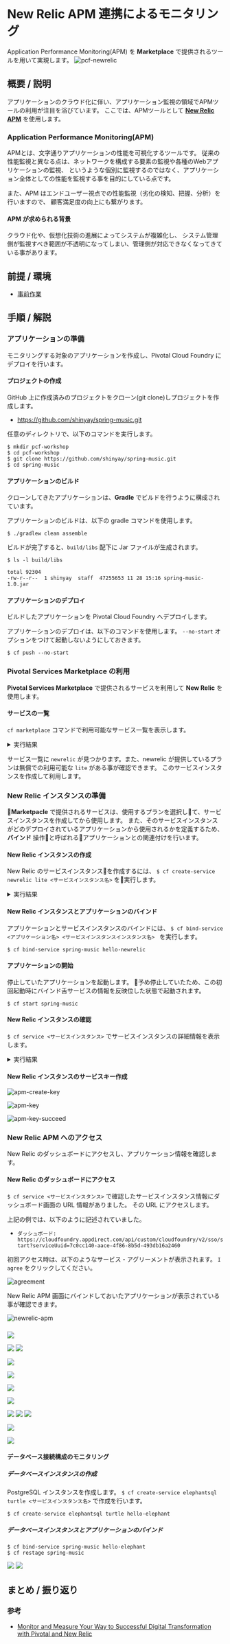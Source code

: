 # New Relic APM 連携によるモニタリング
Application Performance Monitoring(APM) を **Marketplace** で提供されるツールを用いて実現します。
![pcf-newrelic](images/pcf-newrelic.png)

## 概要 / 説明
アプリケーションのクラウド化に伴い、アプリケーション監視の領域でAPMツールの利用が注目を浴びています。
ここでは、APMツールとして **[New Relic APM](https://newrelic.com)** を使用します。

### Application Performance Monitoring(APM)
APMとは、文字通りアプリケーションの性能を可視化するツールです。
従来の性能監視と異なる点は、ネットワークを構成する要素の監視や各種のWebアプリケーションの監視、
というような個別に監視するのではなく、アプリケーション全体としての性能を監視する事を目的にしている点です。

また、APM はエンドユーザー視点での性能監視（劣化の検知、把握、分析）を行いますので、
顧客満足度の向上にも繋がります。

#### APM が求められる背景
クラウド化や、仮想化技術の進展によってシステムが複雑化し、
システム管理側が監視すべき範囲が不透明になってしまい、管理側が対応できなくなってきている事があります。

## 前提 / 環境
- [事前作業](https://github.com/shinyay/pcf-workshop-prerequisite/blob/master/README.md)

## 手順 / 解説
### アプリケーションの準備
モニタリングする対象のアプリケーションを作成し、Pivotal Cloud Foundry にデプロイを行います。

#### プロジェクトの作成
GitHub 上に作成済みのプロジェクトをクローン(git clone)しプロジェクトを作成します。

- https://github.com/shinyay/spring-music.git

任意のディレクトリで、以下のコマンドを実行します。

```
$ mkdir pcf-workshop
$ cd pcf-workshop
$ git clone https://github.com/shinyay/spring-music.git
$ cd spring-music
```

#### アプリケーションのビルド
クローンしてきたアプリケーションは、**Gradle** でビルドを行うように構成されています。

アプリケーションのビルドは、以下の gradle コマンドを使用します。

```
$ ./gradlew clean assemble
```

ビルドが完了すると、`build/libs` 配下に Jar ファイルが生成されます。

```
$ ls -l build/libs

total 92304
-rw-r--r--  1 shinyay  staff  47255653 11 28 15:16 spring-music-1.0.jar
```

#### アプリケーションのデプロイ
ビルドしたアプリケーションを Pivotal Cloud Foundry へデプロイします。

アプリケーションのデプロイは、以下のコマンドを使用します。
`--no-start` オプションをつけて起動しないようにしておきます。

```
$ cf push --no-start
```

### Pivotal Services Marketplace の利用
**Pivotal Services Marketplace** で提供されるサービスを利用して **New Relic** を使用します。

#### サービスの一覧
`cf marketplace` コマンドで利用可能なサービス一覧を表示します。

<details><summary>実行結果</summary>

```
syanagihara@pivotal.io として組織 syanagihara-org / スペース development 内のマーケットプレイスからサービスを取得しています...
OK

サービス                      プラン                                                                                                説明
Greenplum                     Free                                                                                                  Greenplum for Pivotal Cloud Foundry
app-autoscaler                standard                                                                                              Scales bound applications in response to load
blazemeter                    free-tier, basic1kmr*, pro5kmr*                                                                       Performance Testing Platform
cedexisopenmix                opx_global*, openmix-gslb-with-fusion-feeds*                                                          Openmix Global Cloud and Data Center Load Balancer
cleardb                       spark, boost*, amp*, shock*                                                                           Highly available MySQL for your Apps.
cloudamqp                     lemur, tiger*, bunny*, rabbit*, panda*                                                                Managed HA RabbitMQ servers in the cloud
cloudforge                    free, standard*, pro*                                                                                 Development Tools In The Cloud
elephantsql                   turtle, panda*, hippo*, elephant*                                                                     PostgreSQL as a Service
gluon                         free, indie*, business*, enterprise*                                                                  Mobile Synchronization and Cloud Integration
loadimpact                    lifree, li100*, li500*, li1000*                                                                       Performance testing for DevOps
memcachedcloud                100mb*, 250mb*, 500mb*, 1gb*, 2-5gb*, 5gb*, 30mb                                                      Enterprise-Class Memcached for Developers
memcachier                    dev, 100*, 250*, 500*, 1000*, 2000*, 5000*, 7500*, 10000*, 20000*, 50000*, 100000*                    The easiest, most advanced memcache.
metrics-forwarder             unlimited, 4x4000, 60x60000                                                                           Custom metrics service
mlab                          sandbox                                                                                               Fully managed MongoDB-as-a-Service
newrelic                      lite                                                                                                  Manage and monitor your apps
p-circuit-breaker-dashboard   standard*, trial                                                                                      Circuit Breaker Dashboard for Spring Cloud Applications
p-config-server               standard*, trial                                                                                      Config Server for Spring Cloud Applications
p-service-registry            standard*, trial                                                                                      Service Registry for Spring Cloud Applications
pubnub                        free                                                                                                  Build Realtime Apps that Scale
quotaguard                    starter, spike*, micro*, medium*, large*, enterprise*, premium*, deluxe*, super*, mega*, unlimited*   High Availability Enterprise-Ready Static IPs
rediscloud                    100mb*, 250mb*, 500mb*, 1gb*, 2-5gb*, 5gb*, 10gb*, 50gb*, 30mb                                        Enterprise-Class Redis for Developers
scheduler-for-pcf             standard                                                                                              Scheduler service
searchify                     small*, plus*, pro*                                                                                   Custom search you control
searchly                      small*, micro*, professional*, advanced*, starter, business*, enterprise*                             Search Made Simple. Powered-by Elasticsearch
sendgrid                      free, bronze*, silver*                                                                                Email Delivery. Simplified.
ssl                           basic*                                                                                                Upload your SSL certificate for your app(s) on your custom domain
stream                        free, starter*, growth*, pro*                                                                         Timelines, Build Scalable Newsfeeds & Activity Streams
streamdata                    spring, creek*, brook*                                                                                Future-proof your APIs !

* これらのサービス・プランには関連コストが伴います。 サービス・インスタンスを作成すると、このコストが発生します。

ヒント:  特定のサービスの個々のプランの説明を表示するには、'cf marketplace -s SERVICE' を使用します。
```
</details>

サービス一覧に `newrelic` が見つかります。また、newrelic が提供しているプランは無償での利用可能な `lite` がある事が確認できます。
このサービスインスタンスを作成して利用します。

### New Relic インスタンスの準備

**Marketpacle** で提供されるサービスは、使用するプランを選択して、サービスインスタンスを作成してから使用します。
また、そのサービスインスタンスがどのデプロイされているアプリケーションから使用されるかを定義するため、 **バインド** 操作と呼ばれるアプリケーションとの関連付けを行います。

#### New Relic インスタンスの作成
New Relic のサービスインスタンスを作成するには、
`$ cf create-service newrelic lite <サービスインスタンス名>` を実行します。

<details><summary>実行結果</summary>

```
$ cf create-service newrelic lite hello-newrelic

syanagihara@pivotal.io としてサービス・インスタンス hello-newrelic を組織 syanagihara-org / スペース development 内に作成しています...
OK
```
</details>

#### New Relic インスタンスとアプリケーションのバインド
アプリケーションとサービスインスタンスのバインドには、
`$ cf bind-service <アプリケーション名> <サービスインスタンスインスタンス名>
` を実行します。

```
$ cf bind-service spring-music hello-newrelic
```

#### アプリケーションの開始
停止していたアプリケーションを起動します。
予め停止していたため、この初回起動時にバインド舌サービスの情報を反映位した状態で起動されます。

```
$ cf start spring-music
```

#### New Relic インスタンスの確認
`$ cf service <サービスインスタンス>` でサービスインスタンスの詳細情報を表示します。

<details><summary>実行結果</summary>

```
$ cf service hello-newrelic

syanagihara@pivotal.io として組織 syanagihara-org / スペース development 内のサービス hello-newrelic の情報を表示しています...

名前:                   hello-newrelic
サービス:               newrelic
タグ:
プラン:                 lite
説明:                   Manage and monitor your apps
ドキュメンテーション:   http://docs.run.pivotal.io/marketplace/services/newrelic/
ダッシュボード:         https://cloudfoundry.appdirect.com/api/custom/cloudfoundry/v2/sso/start?serviceUuid=7c0cc140-aace-4f86-8b5d-493db16a2460

サービス hello-newrelic からの最後の操作の状況を表示しています...

状況:         create succeeded
メッセージ:
開始済み:     2018-11-29T12:09:28Z
更新済み:     2018-11-29T12:09:28Z

バインド済みアプリ:
名前           バインディング名   状況               メッセージ
spring-music                      create succeeded
```
</details>

#### New Relic インスタンスのサービスキー作成

![apm-create-key](images/apm-create-key.png)

![apm-key](images/apm-key.png)

![apm-key-succeed](images/apm-key-succeed.png)


### New Relic APM へのアクセス
New Relic のダッシュボードにアクセスし、アプリケーション情報を確認します。

#### New Relic のダッシュボードにアクセス
`$ cf service <サービスインスタンス>` で確認したサービスインスタンス情報にダッシュボード画面の URL 情報がありました。
その URL にアクセスします。

上記の例では、以下のように記述されていました。

- `ダッシュボード:         https://cloudfoundry.appdirect.com/api/custom/cloudfoundry/v2/sso/start?serviceUuid=7c0cc140-aace-4f86-8b5d-493db16a2460`

初回アクセス時は、以下のようなサービス・アグリーメントが表示されます。
`I agree` をクリックしてください。

![agreement](images/apm-agreement.png)

New Relic APM 画面にバインドしておいたアプリケーションが表示されている事が確認できます。

![newrelic-apm](images/newrelic-apm.png)

### 

![](images/apm-info.png)

![](images/apm-overview.png)
![](images/apm-overview2.png)

![](images/apm-servicemap.png)

![](images/apm-transaction.png)

![](images/apm-database.png)

![](images/apm-external.png)

![](images/apm-jvm1.png)
![](images/apm-jvm2.png)
![](images/apm-jvm3.png)

![](images/apm-events-error.png)

![](images/apm-reports-scalability.png)



#### データベース接続構成のモニタリング

##### データベースインスタンスの作成
PostgreSQL インスタンスを作成します。
`$ cf create-service elephantsql turtle <サービスインスタンス名>` で作成を行います。

```
$ cf create-service elephantsql turtle hello-elephant
```
##### データベースインスタンスとアプリケーションのバインド

```
$ cf bind-service spring-music hello-elephant
$ cf restage spring-music
```
![](images/apm-postgres.png)
![](images/apm-postgres2.png)


## まとめ / 振り返り

### 参考
- [Monitor and Measure Your Way to Successful Digital Transformation with Pivotal and New Relic](https://blog.newrelic.com/product-news/pivotal-springone-monitoring-digital-transformation/)
